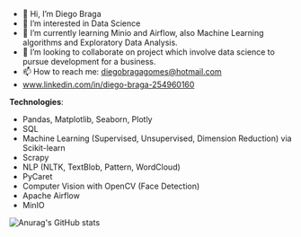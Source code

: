 - 👋 Hi, I’m Diego Braga
- 👀 I’m interested in Data Science
- 🌱 I’m currently learning Minio and Airflow, also Machine Learning algorithms and Exploratory Data Analysis.
- 💞️ I’m looking to collaborate on project which involve data science to pursue development for a business.
- 📫 How to reach me: diegobragagomes@hotmail.com
- www.linkedin.com/in/diego-braga-254960160

**Technologies**:

- Pandas, Matplotlib, Seaborn, Plotly
- SQL
- Machine Learning (Supervised, Unsupervised, Dimension Reduction) via Scikit-learn
- Scrapy
- NLP (NLTK, TextBlob, Pattern, WordCloud)
- PyCaret
- Computer Vision with OpenCV (Face Detection)
- Apache Airflow
- MinIO

<!---
diegobragagomes/diegobragagomes is a ✨ special ✨ repository because its `README.md` (this file) appears on your GitHub profile.
You can click the Preview link to take a look at your changes.
--->

![Anurag's GitHub stats](https://github-readme-stats.vercel.app/api?username=anuraghazra&show_icons=true&theme=dracula)
